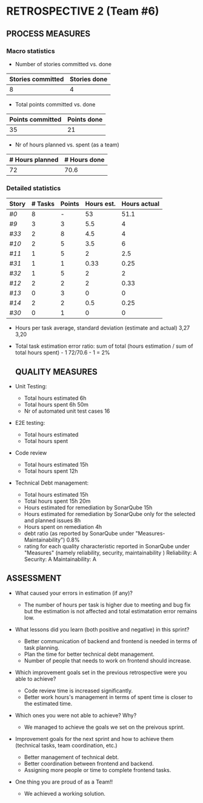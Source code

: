 RETROSPECTIVE 2 (Team #6)
=====================================

## PROCESS MEASURES 

### Macro statistics
- Number of stories committed vs. done 

| Stories committed | Stories done |
|-|-|
| 8 | 4 |

- Total points committed vs. done 

| Points committed | Points done |
|-|-|
| 35 | 21 |

- Nr of hours planned vs. spent (as a team)

| # Hours planned | # Hours done |
|-|-|
| 72 | 70.6 |

### Detailed statistics

| Story  | # Tasks | Points | Hours est. | Hours actual |
|---------|---------|--------|------------|--------------|
| _#0_    |    8    |   -    |     53     |     51.1       |
| _#9_    |    3    |   3    |     5.5     |     4       |
| _#33_   |    2    |   8    |     4.5      |     4        |
| _#10_   |    2    |   5    |     3.5    |       6      |
| _#11_   |    1    |   5    |     2      |       2.5    |
| _#31_   |    1    |   1    |     0.33    |      0.25       |
| _#32_   |    1    |   5    |     2    |      2      |
| _#12_   |    2    |   2    |     2    |       0.33      |
| _#13_   |    0    |   3    |     0    |       0      |
| _#14_   |    2    |   2    |     0.5    |       0.25      |
| _#30_   |    0    |   1    |     0    |       0      |

- Hours per task average, standard deviation (estimate and actual)
  3,27 3,20
- Total task estimation error ratio: sum of total (hours estimation / sum of total hours spent) - 1
  72/70.6 - 1 = 2%  
  
  
  ## QUALITY MEASURES 

- Unit Testing:
  - Total hours estimated  6h
  - Total hours spent  6h 50m
  - Nr of automated unit test cases  16
- E2E testing:
  - Total hours estimated 
  - Total hours spent
- Code review 
  - Total hours estimated  15h
  - Total hours spent  12h
- Technical Debt management:
  - Total hours estimated  15h
  - Total hours spent  15h 20m
  - Hours estimated for remediation by SonarQube 15h
  - Hours estimated for remediation by SonarQube only for the selected and planned issues 8h
  - Hours spent on remediation  4h
  - debt ratio (as reported by SonarQube under "Measures-Maintainability") 0.8%
  - rating for each quality characteristic reported in SonarQube under "Measures" (namely reliability, security, maintainability )
    Reliability: A
    Security: A
    Maintainability: A
  


## ASSESSMENT

- What caused your errors in estimation (if any)?
  - The number of hours per task is higher due to meeting and bug fix but the estimation is not affected and total estimatation error remains low.

- What lessons did you learn (both positive and negative) in this sprint?
  - Better communication of backend and frontend is needed in terms of task planning.
  - Plan the time for better technical debt management.
  - Number of people that needs to work on frontend should increase.

- Which improvement goals set in the previous retrospective were you able to achieve?
  - Code review time is increased significantly.
  - Better work hours's management in terms of spent time is closer to the estimated time.  
  
- Which ones you were not able to achieve? Why?
  - We managed to achieve the goals we set on the preivous sprint.

- Improvement goals for the next sprint and how to achieve them (technical tasks, team coordination, etc.)
  - Better management of technical debt.
  - Better coordination between frontend and backend.
  - Assigning more people or time to complete frontend tasks.


- One thing you are proud of as a Team!!
  - We achieved a working solution.
  
